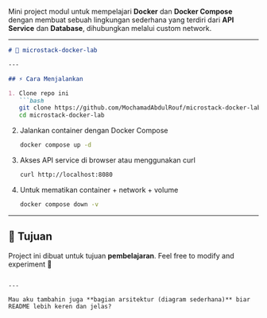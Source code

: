 Mini project modul untuk mempelajari **Docker** dan **Docker Compose** dengan membuat sebuah lingkungan sederhana yang terdiri dari **API Service** dan **Database**, dihubungkan melalui custom network.

---

````markdown
# 🐳 microstack-docker-lab

---

## ⚡ Cara Menjalankan

1. Clone repo ini
   ```bash
   git clone https://github.com/MochamadAbdulRouf/microstack-docker-lab.git
   cd microstack-docker-lab
````

2. Jalankan container dengan Docker Compose

   ```bash
   docker compose up -d
   ```

3. Akses API service di browser atau menggunakan curl

   ```bash
   curl http://localhost:8080
   ```

4. Untuk mematikan container + network + volume

   ```bash
   docker compose down -v
   ```

---

## 🎯 Tujuan

Project ini dibuat untuk tujuan **pembelajaran**.
Feel free to modify and experiment 🚀

```

---

Mau aku tambahin juga **bagian arsitektur (diagram sederhana)** biar README lebih keren dan jelas?
```
